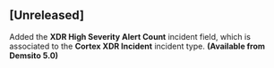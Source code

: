 ## [Unreleased]
Added the **XDR High Severity Alert Count** incident field, which is associated to the **Cortex XDR Incident** incident type. **(Available from Demsito 5.0)**
